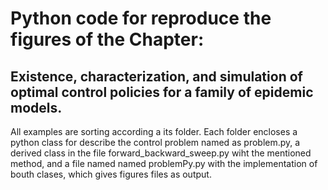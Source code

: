 Python code for reproduce the figures of the Chapter:
====================================================
Existence, characterization, and simulation of optimal control policies for a family of epidemic models.
----------------------------------------------------------------------------------------------------------
All examples are sorting according a its folder. Each folder encloses 
a python class for describe the control problem
named as problem.py, a derived class in the file 
forward_backward_sweep.py wiht the mentioned method, 
and a file named named problemPy.py with the implementation of bouth clases,
which gives figures files as output.

